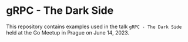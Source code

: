 # gRPC - The Dark Side

This repository contains examples used in the talk `gRPC - The Dark Side` held at the Go Meetup in Prague on June 14, 2023.